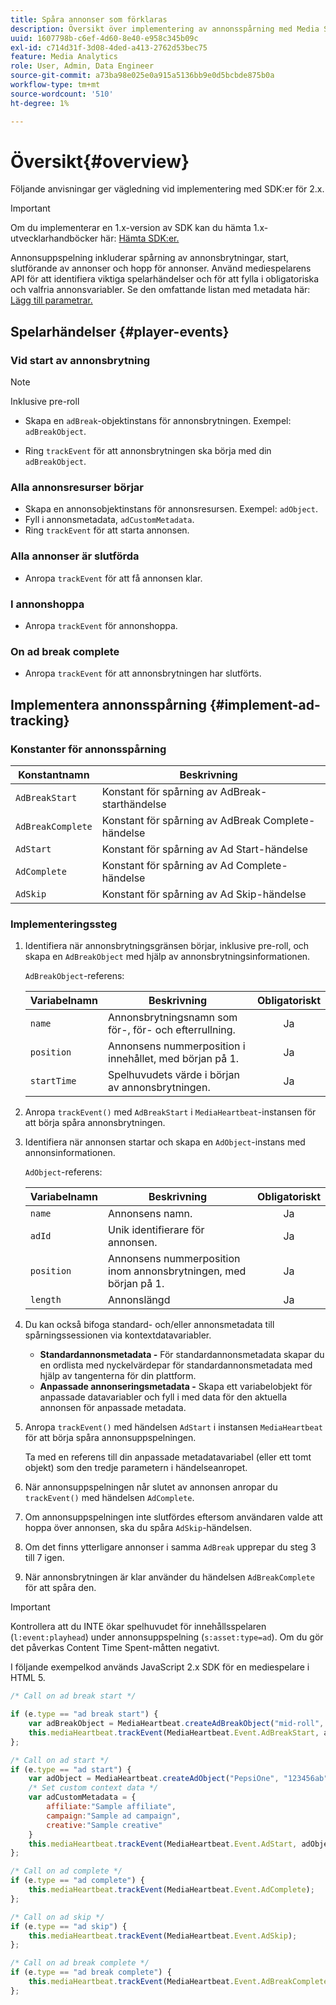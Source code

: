 ```yaml
---
title: Spåra annonser som förklaras
description: Översikt över implementering av annonsspårning med Media SDK.
uuid: 1607798b-c6ef-4d60-8e40-e958c345b09c
exl-id: c714d31f-3d08-4ded-a413-2762d53bec75
feature: Media Analytics
role: User, Admin, Data Engineer
source-git-commit: a73ba98e025e0a915a5136bb9e0d5bcbde875b0a
workflow-type: tm+mt
source-wordcount: '510'
ht-degree: 1%

---
```


# Översikt{#overview}

Följande anvisningar ger vägledning vid implementering med SDK:er för 2.x.

>[!IMPORTANT]
>
>Om du implementerar en 1.x-version av SDK kan du hämta 1.x-utvecklarhandböcker här: [Hämta SDK:er.](/help/getting-started/download-sdks.md)

Annonsuppspelning inkluderar spårning av annonsbrytningar, start, slutförande av annonser och hopp för annonser. Använd mediespelarens API för att identifiera viktiga spelarhändelser och för att fylla i obligatoriska och valfria annonsvariabler. Se den omfattande listan med metadata här: [Lägg till parametrar.](../../implementation/variables/ad-parameters.md)

## Spelarhändelser {#player-events}


### Vid start av annonsbrytning

>[!NOTE]
>Inklusive pre-roll

* Skapa en `adBreak`-objektinstans för annonsbrytningen. Exempel: `adBreakObject`.

* Ring `trackEvent` för att annonsbrytningen ska börja med din `adBreakObject`.

### Alla annonsresurser börjar

* Skapa en annonsobjektinstans för annonsresursen. Exempel: `adObject`.
* Fyll i annonsmetadata, `adCustomMetadata`.
* Ring `trackEvent` för att starta annonsen.

### Alla annonser är slutförda

* Anropa `trackEvent` för att få annonsen klar.

### I annonshoppa

* Anropa `trackEvent` för annonshoppa.

### On ad break complete

* Anropa `trackEvent` för att annonsbrytningen har slutförts.

## Implementera annonsspårning {#implement-ad-tracking}

### Konstanter för annonsspårning

| Konstantnamn | Beskrivning   |
|---|---|
| `AdBreakStart` | Konstant för spårning av AdBreak-starthändelse |
| `AdBreakComplete` | Konstant för spårning av AdBreak Complete-händelse |
| `AdStart` | Konstant för spårning av Ad Start-händelse |
| `AdComplete` | Konstant för spårning av Ad Complete-händelse |
| `AdSkip` | Konstant för spårning av Ad Skip-händelse |

### Implementeringssteg

1. Identifiera när annonsbrytningsgränsen börjar, inklusive pre-roll, och skapa en `AdBreakObject` med hjälp av annonsbrytningsinformationen.

   `AdBreakObject`-referens:

   | Variabelnamn | Beskrivning | Obligatoriskt |
   | --- | --- | :---: |
   | `name` | Annonsbrytningsnamn som för-, för- och efterrullning. | Ja |
   | `position` | Annonsens nummerposition i innehållet, med början på 1. | Ja |
   | `startTime` | Spelhuvudets värde i början av annonsbrytningen. | Ja |

1. Anropa `trackEvent()` med `AdBreakStart` i `MediaHeartbeat`-instansen för att börja spåra annonsbrytningen.

1. Identifiera när annonsen startar och skapa en `AdObject`-instans med annonsinformationen.

   `AdObject`-referens:

   | Variabelnamn | Beskrivning | Obligatoriskt |
   | --- | --- | :---: |
   | `name` | Annonsens namn. | Ja |
   | `adId` | Unik identifierare för annonsen. | Ja |
   | `position` | Annonsens nummerposition inom annonsbrytningen, med början på 1. | Ja |
   | `length` | Annonslängd | Ja |

1. Du kan också bifoga standard- och/eller annonsmetadata till spårningssessionen via kontextdatavariabler.

   * **Standardannonsmetadata -** För standardannonsmetadata skapar du en ordlista med nyckelvärdepar för standardannonsmetadata med hjälp av tangenterna för din plattform.
   * **Anpassade annonseringsmetadata -** Skapa ett variabelobjekt för anpassade datavariabler och fyll i med data för den aktuella annonsen för anpassade metadata.

1. Anropa `trackEvent()` med händelsen `AdStart` i instansen `MediaHeartbeat` för att börja spåra annonsuppspelningen.

   Ta med en referens till din anpassade metadatavariabel (eller ett tomt objekt) som den tredje parametern i händelseanropet.

1. När annonsuppspelningen når slutet av annonsen anropar du `trackEvent()` med händelsen `AdComplete`.

1. Om annonsuppspelningen inte slutfördes eftersom användaren valde att hoppa över annonsen, ska du spåra `AdSkip`-händelsen.
1. Om det finns ytterligare annonser i samma `AdBreak` upprepar du steg 3 till 7 igen.
1. När annonsbrytningen är klar använder du händelsen `AdBreakComplete` för att spåra den.

>[!IMPORTANT]
>
>Kontrollera att du INTE ökar spelhuvudet för innehållsspelaren (`l:event:playhead`) under annonsuppspelning (`s:asset:type=ad`). Om du gör det påverkas Content Time Spent-måtten negativt.

I följande exempelkod används JavaScript 2.x SDK för en mediespelare i HTML 5.

```js
/* Call on ad break start */

if (e.type == "ad break start") {
    var adBreakObject = MediaHeartbeat.createAdBreakObject("mid-roll", 2, 500);
    this.mediaHeartbeat.trackEvent(MediaHeartbeat.Event.AdBreakStart, adBreakObject);
};

/* Call on ad start */
if (e.type == "ad start") {
    var adObject = MediaHeartbeat.createAdObject("PepsiOne", "123456ab", 1, 30);
    /* Set custom context data */
    var adCustomMetadata = {
        affiliate:"Sample affiliate",
        campaign:"Sample ad campaign",
        creative:"Sample creative"
    }
    this.mediaHeartbeat.trackEvent(MediaHeartbeat.Event.AdStart, adObject, adCustomMetadata);
};

/* Call on ad complete */
if (e.type == "ad complete") {
    this.mediaHeartbeat.trackEvent(MediaHeartbeat.Event.AdComplete);
};

/* Call on ad skip */
if (e.type == "ad skip") {
    this.mediaHeartbeat.trackEvent(MediaHeartbeat.Event.AdSkip);
};

/* Call on ad break complete */
if (e.type == "ad break complete") {
    this.mediaHeartbeat.trackEvent(MediaHeartbeat.Event.AdBreakComplete);
};
```
